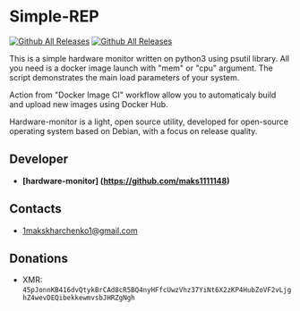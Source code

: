 # Simple-REP

[![Github All Releases](https://img.shields.io/github/downloads/maks1111148/Simple-REP/total.svg)]()
[![Github All Releases](https://img.shields.io/github/downloads/xmrig/xmrig/total.svg)](https://github.com/xmrig/xmrig/releases)

This is a simple hardware monitor written on python3 using psutil library. All you need is a docker image launch with "mem" or "cpu" argument. The script demonstrates the main load parameters of your system.

Action from "Docker Image CI" workflow allow you to automaticaly build and upload new images using Docker Hub.

Hardware-monitor is a light, open source utility, developed for open-source operating system based on Debian, with a focus on release quality.


## Developer
* **[hardware-monitor] (https://github.com/maks1111148)**

## Contacts
* 1makskharchenko1@gmail.com

## Donations
* XMR: `45pJonnKB416dvQtykBrCAd8cR5BQ4nyHFfcUwzVhz37YiNt6X2zKP4HubZoVF2vLjghZ4wevDEQibekkewmvsbJHRZgNgh`
